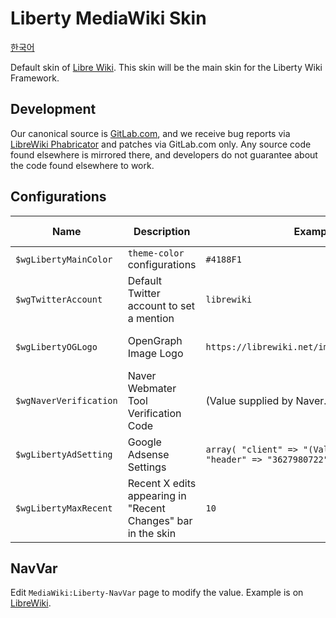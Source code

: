 # Liberty MediaWiki Skin

[한국어](README.md)

Default skin of [Libre Wiki](https://librewiki.net). This skin will be the main skin for the Liberty Wiki Framework.

## Development

Our canonical source is [GitLab.com](https://gitlab.com/librewiki/Liberty-MW-Skin), and we receive bug reports via [LibreWiki Phabricator](https://issue.librewiki.net) and patches via GitLab.com only. Any source code found elsewhere is mirrored there, and developers do not guarantee about the code found elsewhere to work.

## Configurations

| Name | Description | Example Variable | Default Variable | 
| ---- | ---- | ---- | ---- |
| `$wgLibertyMainColor` | `theme-color` configurations | `#4188F1` | `#4188F1` |
| `$wgTwitterAccount` | Default Twitter account to set a mention | `librewiki` | (none) | 
| `$wgLibertyOGLogo` | OpenGraph Image Logo | `https://librewiki.net/images/6/6a/Libre_favicon.png` | (Value of `$wgLogo`) |
| `$wgNaverVerification` | Naver Webmater Tool Verification Code | (Value supplied by Naver.com) | (none) |
| `$wgLibertyAdSetting` | Google Adsense Settings | `array( "client" => "(Value supplied by Google)", "header" => "3627980722", "right" => "6581447128" )` | (none) |
| `$wgLibertyMaxRecent` | Recent X edits appearing in "Recent Changes" bar in the skin | `10` | `10` |

## NavVar

Edit `MediaWiki:Liberty-NavVar` page to modify the value. Example is on [LibreWiki](https://librewiki.net/wiki/MediaWiki:Liberty-Navbar).